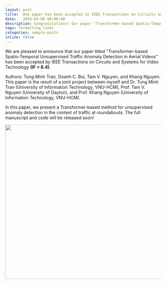 ```yaml
---
layout: post
title:  One paper has been accepted in IEEE Transactions on Circuits and Systems for Video Technology (IF = 8.4)
date:   2024-03-06 00:00:00
description: Congratulations! Our paper "Transformer-based Spatio-Temporal Unsupervised Traffic Anomaly Detection in Aerial Videos" has been accepted by IEEE Transactions on Circuits and Systems for Video Technology (IF = 8.4)
tags: formatting links
categories: sample-posts
inline: false
---
```


We are pleased to announce that our paper titled "Transformer-based Spatio-Temporal Unsupervised Traffic Anomaly Detection in Aerial Videos" has been accepted by IEEE Transactions on Circuits and Systems for Video Technology **(IF = 8.4)**.

Authors: Tung Minh Tran, Doanh C. Bui, Tam V. Nguyen, and Khang Nguyen. This paper is the result of a joint project between myself and Dr. Tung Minh Tran (University of Information Technology, VNU-HCM), Prof. Tam V. Nguyen (University of Dayton), and Prof. Khang Nguyen (University of Information Technology, VNU-HCM).

In this paper, we present a Transformer-based method for unsupervised anomaly detection in the context of traffic at roundabouts. The full manuscript and code will be released soon!

<img src="https://caodoanh2001.github.io/assets/img/tcsvt-transformer-based.jpg" data-canonical-src="https://caodoanh2001.github.io/assets/img/tcsvt-transformer-based.jpg" width="750" height="500" />
